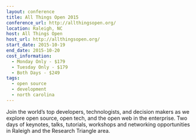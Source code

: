 ```yaml
---
layout: conference
title: All Things Open 2015
conference_url: http://allthingsopen.org/
location: Raleigh, NC
host: All Things Open
host_url: http://allthingsopen.org/
start_date: 2015-10-19
end_date: 2015-10-20
cost_information:
  - Monday Only - $179
  - Tuesday Only - $179
  - Both Days - $249
tags:
  - open source
  - development
  - north carolina
---
```


Join the world’s top developers, technologists, and decision makers as we explore open source, open tech, and the open web in the enterprise. Two days of keynotes, talks, tutorials, workshops and networking opportunities in Raleigh and the Research Triangle area.

